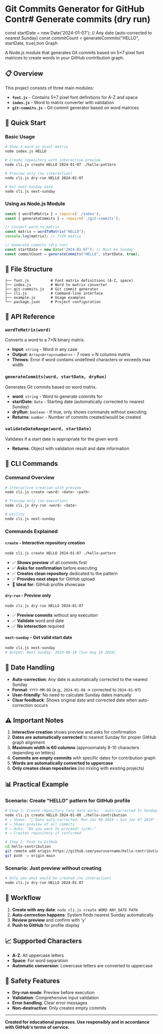 # Git Commits Generator for GitHub Contr# Generate commits (dry run)
const startDate = new Date('2024-01-07'); // Any date (auto-corrected to nearest Sunday)
const commitCount = generateCommits("HELLO", startDate, true);tion Graph

A Node.js module that generates Git commits based on 5×7 pixel font matrices to create words in your GitHub contribution graph.

## 📋 Overview

This project consists of three main modules:

- **`font.js`** - Contains 5×7 pixel font definitions for A-Z and space
- **`index.js`** - Word to matrix converter with validation
- **`git-commits.js`** - Git commit generator based on word matrices

## 🚀 Quick Start

### Basic Usage

```bash
# Show a word as pixel matrix
node index.js HELLO

# Create repository with interactive preview
node cli.js create HELLO 2024-01-07 ./hello-pattern

# Preview only (no interaction)
node cli.js dry-run HELLO 2024-01-07

# Get next Sunday date
node cli.js next-sunday
```

### Using as Node.js Module

```javascript
const { wordToMatrix } = require('./index');
const { generateCommits } = require('./git-commits');

// Convert word to matrix
const matrix = wordToMatrix("HELLO");
console.log(matrix); // 7×29 matrix

// Generate commits (dry run)
const startDate = new Date('2024-01-07'); // Must be Sunday
const commitCount = generateCommits("HELLO", startDate, true);
```

## 📁 File Structure

```
├── font.js          # Font matrix definitions (A-Z, space)
├── index.js         # Word to matrix converter
├── git-commits.js   # Git commit generator
├── cli.js           # Command-line interface
├── example.js       # Usage examples
└── package.json     # Project configuration
```

## 🔧 API Reference

### `wordToMatrix(word)`

Converts a word to a 7×N binary matrix.

- **Input**: `string` - Word in any case
- **Output**: `Array<Array<number>>` - 7 rows × N columns matrix
- **Throws**: Error if word contains undefined characters or exceeds max width

### `generateCommits(word, startDate, dryRun)`

Generates Git commits based on word matrix.

- **word**: `string` - Word to generate commits for
- **startDate**: `Date` - Starting date (automatically corrected to nearest Sunday)
- **dryRun**: `boolean` - If true, only shows commands without executing
- **Returns**: `number` - Number of commits created/would be created

### `validateDateRange(word, startDate)`

Validates if a start date is appropriate for the given word.

- **Returns**: Object with validation result and date information

## 🔧 CLI Commands

### Command Overview

```bash
# Interactive creation with preview
node cli.js create <word> <date> <path>

# Preview only (no execution)
node cli.js dry-run <word> <date>

# Utility
node cli.js next-sunday
```

### Commands Explained

#### `create` - Interactive repository creation
```bash
node cli.js create HELLO 2024-01-07 ./hello-pattern
```
- ✅ **Shows preview** of all commits first
- ✅ **Asks for confirmation** before executing
- ✅ **Creates clean repository** dedicated to the pattern
- ✅ **Provides next steps** for GitHub upload
- 🎯 **Ideal for**: GitHub profile showcase

#### `dry-run` - Preview only
```bash
node cli.js dry-run HELLO 2024-01-07
```
- ✅ **Preview commits** without any execution
- ✅ **Validate** word and date
- ✅ **No interaction** required

#### `next-sunday` - Get valid start date
```bash
node cli.js next-sunday
# Output: Next Sunday: 2024-08-18 (Sun Aug 18 2024)
```

## 📅 Date Handling

- **Auto-correction**: Any date is automatically corrected to the nearest Sunday
- **Format**: `YYYY-MM-DD` (e.g., `2024-01-08` → corrected to `2024-01-07`)
- **User-friendly**: No need to calculate Sunday dates manually
- **Clear feedback**: Shows original date and corrected date when auto-correction occurs

## ⚠️ Important Notes

1. **Interactive creation** shows preview and asks for confirmation
2. **Dates are automatically corrected** to nearest Sunday for proper GitHub graph alignment
3. **Maximum width is 60 columns** (approximately 8-10 characters depending on letters)
4. **Commits are empty commits** with specific dates for contribution graph
5. **Words are automatically converted to uppercase**
6. **Only creates clean repositories** (no mixing with existing projects)

## 📊 Practical Example

### Scenario: Create "HELLO" pattern for GitHub profile

```bash
# Step 1: Create repository (any date works - auto-corrected to Sunday)
node cli.js create HELLO 2024-01-08 ./hello-contribution
# → Shows: "📅 Date auto-corrected: Mon Jan 08 2024 → Sun Jan 07 2024"
# → Shows preview of all commits
# → Asks: "Do you want to proceed? (y/N):"
# → Creates repository if confirmed

# Step 2: Push to GitHub
cd hello-contribution
git remote add origin https://github.com/yourusername/hello-contribution.git
git push -u origin main
```

### Scenario: Just preview without creating

```bash
# Only see what would be created (no interaction)
node cli.js dry-run HELLO 2024-01-07
```

## 🎯 Workflow

1. **Create with any date**: `node cli.js create WORD ANY_DATE PATH`
2. **Auto-correction happens**: System finds nearest Sunday automatically
3. **Review preview** and confirm with 'y'
4. **Push to GitHub** for profile display

## 📈 Supported Characters

- **A-Z**: All uppercase letters
- **Space**: For word separation
- **Automatic conversion**: Lowercase letters are converted to uppercase

## 🚨 Safety Features

- **Dry-run mode**: Preview before execution
- **Validation**: Comprehensive input validation
- **Error handling**: Clear error messages
- **Non-destructive**: Only creates empty commits

---

**Created for educational purposes. Use responsibly and in accordance with GitHub's terms of service.**
